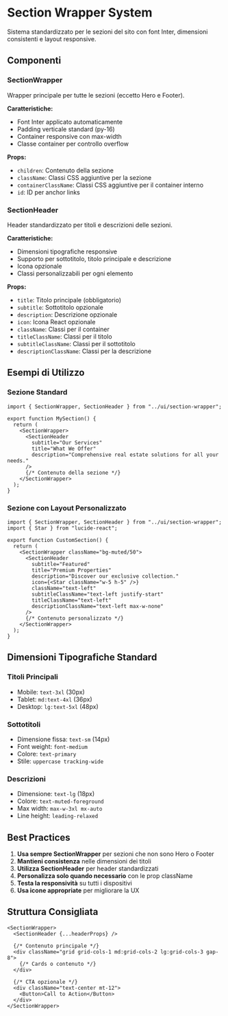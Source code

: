 # Section Wrapper System

Sistema standardizzato per le sezioni del sito con font Inter, dimensioni consistenti e layout responsive.

## Componenti

### SectionWrapper

Wrapper principale per tutte le sezioni (eccetto Hero e Footer).

**Caratteristiche:**

- Font Inter applicato automaticamente
- Padding verticale standard (py-16)
- Container responsive con max-width
- Classe container per controllo overflow

**Props:**

- `children`: Contenuto della sezione
- `className`: Classi CSS aggiuntive per la sezione
- `containerClassName`: Classi CSS aggiuntive per il container interno
- `id`: ID per anchor links

### SectionHeader

Header standardizzato per titoli e descrizioni delle sezioni.

**Caratteristiche:**

- Dimensioni tipografiche responsive
- Supporto per sottotitolo, titolo principale e descrizione
- Icona opzionale
- Classi personalizzabili per ogni elemento

**Props:**

- `title`: Titolo principale (obbligatorio)
- `subtitle`: Sottotitolo opzionale
- `description`: Descrizione opzionale
- `icon`: Icona React opzionale
- `className`: Classi per il container
- `titleClassName`: Classi per il titolo
- `subtitleClassName`: Classi per il sottotitolo
- `descriptionClassName`: Classi per la descrizione

## Esempi di Utilizzo

### Sezione Standard

```tsx
import { SectionWrapper, SectionHeader } from "../ui/section-wrapper";

export function MySection() {
  return (
    <SectionWrapper>
      <SectionHeader
        subtitle="Our Services"
        title="What We Offer"
        description="Comprehensive real estate solutions for all your needs."
      />
      {/* Contenuto della sezione */}
    </SectionWrapper>
  );
}
```

### Sezione con Layout Personalizzato

```tsx
import { SectionWrapper, SectionHeader } from "../ui/section-wrapper";
import { Star } from "lucide-react";

export function CustomSection() {
  return (
    <SectionWrapper className="bg-muted/50">
      <SectionHeader
        subtitle="Featured"
        title="Premium Properties"
        description="Discover our exclusive collection."
        icon={<Star className="w-5 h-5" />}
        className="text-left"
        subtitleClassName="text-left justify-start"
        titleClassName="text-left"
        descriptionClassName="text-left max-w-none"
      />
      {/* Contenuto personalizzato */}
    </SectionWrapper>
  );
}
```

## Dimensioni Tipografiche Standard

### Titoli Principali

- Mobile: `text-3xl` (30px)
- Tablet: `md:text-4xl` (36px)
- Desktop: `lg:text-5xl` (48px)

### Sottotitoli

- Dimensione fissa: `text-sm` (14px)
- Font weight: `font-medium`
- Colore: `text-primary`
- Stile: `uppercase tracking-wide`

### Descrizioni

- Dimensione: `text-lg` (18px)
- Colore: `text-muted-foreground`
- Max width: `max-w-3xl mx-auto`
- Line height: `leading-relaxed`

## Best Practices

1. **Usa sempre SectionWrapper** per sezioni che non sono Hero o Footer
2. **Mantieni consistenza** nelle dimensioni dei titoli
3. **Utilizza SectionHeader** per header standardizzati
4. **Personalizza solo quando necessario** con le prop className
5. **Testa la responsività** su tutti i dispositivi
6. **Usa icone appropriate** per migliorare la UX

## Struttura Consigliata

```tsx
<SectionWrapper>
  <SectionHeader {...headerProps} />

  {/* Contenuto principale */}
  <div className="grid grid-cols-1 md:grid-cols-2 lg:grid-cols-3 gap-8">
    {/* Cards o contenuto */}
  </div>

  {/* CTA opzionale */}
  <div className="text-center mt-12">
    <Button>Call to Action</Button>
  </div>
</SectionWrapper>
```
